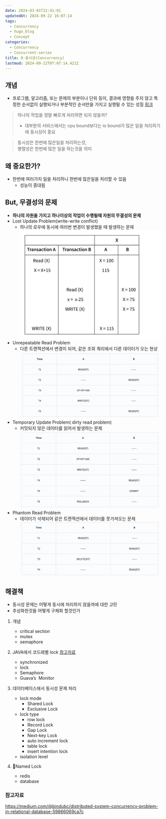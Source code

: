 ```yaml
---
date: 2024-03-01T22:41:01
updatedAt: 2024-09-22 16:07:14
tags:
  - Concurrency
  - hugo_blog
  - Concept
categories:
  - Concurrency
  - Concurrent-series
title: 0-동시성(Concurrency)
lastmod: 2024-09-22T07:07:14.421Z
---
```

## 개념

* 프로그램, 알고리즘, 또는 문제의 부분이나 단위 등이, 결과에 영향을 주지 않고 특정한 순서없이 실행되거나 부분적인 순서만을 가지고 실행될 수 있는 성질 [링크](https://en.wikipedia.org/wiki/Concurrency_\(computer_science\))

> 하나의 작업을 정말 빠르게 처리하면 되지 않을까?
>
> * 대부분의 서비스에서는 cpu bound보다는 io bound가 많은 일을 처리하기에 동시성이 중요

> 동시성은 한번에 많은일을 처리하는것,\
> 병렬성은 한번에 많은 일을 하는것을 의미

## 왜 중요한가?

* 한번에 여러가지 일을 처리하니 한번에 많은일을 처리할 수 있음
  * 성능이 증대됨

## But, 무결성의 문제

* **하나의 자원을 가지고 하나이상의 작업이 수행될때 자원의 무결성의 문제**
* Lost Update Problem(write-write conflict)
  * 하나의 로우에 동시에 여러번 변경이 발생했을 때 발생하는 문제\
    ![center|400](/image/real-resource-image/Pasted%20image%2020231218230909.png)
* Unrepeatable Read Problem
  * 다른 트랜잭션에서 변경이 되어, 같은 조회 쿼리에서 다른 데이터가 오는 현상\
    ![center|400](/image/real-resource-image/Pasted%20image%2020231218231144.png)
* Temporary Update Problem( dirty read problem)
  * 커밋되지 않은 데이터를 읽어서 발생하는 문제\
    ![center|400](/image/real-resource-image/Pasted%20image%2020231218231800.png)
* Phantom Read Problem
  * 데이터가 삭제되어 같은 트랜잭션에서 데이터를 못가져오는 문제\
    ![center|400](/image/real-resource-image/Pasted%20image%2020231218231610.png)

## 해결책

* 동시성 문제는 어떻게 동시에 처리하지 않을까에 대한 고민
* 추상화한것들 어떻게 구체화 할것인가

1. 개념
   * critical section
   * mutex
   * semaphore

2. JAVA에서 코드레벨  lock [참고자료](https://www.baeldung.com/java-mutex)
   * synchronized
   * lock
   * Semaphore
   * Guava’s  Monitor

3. 데이터베이스에서 동시성 문제 처리
   * lock mode
     * Shared Lock
     * Exclusive Lock
   * lock type
     * row lock
     * Record Lock
     * Gap Lock
     * Next-key Lock
     * auto increment lock
     * table lock
     * insert intention lock
   * isolation level

4. Named Lock
   * redis
   * database

### 참고자료

https://medium.com/@bindubc/distributed-system-concurrency-problem-in-relational-database-59866069ca7c
